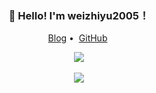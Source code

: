 <h3 align="center">👋 Hello! I'm weizhiyu2005！</h3>

<p align="center">
<a href="https://www.piaoruoxue.cn">Blog</a>&nbsp;•&nbsp;
<a href="https://github.com/weizhiyu2005">GitHub</a>&nbsp;
</p>

<p align="center">
  <a href="https://github.com/weizhiyu2005">
    <img align="center" src="https://github-readme-stats.vercel.app/api?username=weizhiyu2005&show_icons=true&layout=compact&count_private=true&hide_title=true&theme=default">
    <br><br>
    <img align="center" src="https://github-readme-stats.vercel.app/api/top-langs/?username=weizhiyu2005&layout=compact&count_private=true&theme=default">
  </a>
</p>

